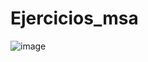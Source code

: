 # Ejercicios_msa

![image](https://user-images.githubusercontent.com/109321817/217106769-c88eb066-9452-440c-87d7-570c99c944ad.png)

